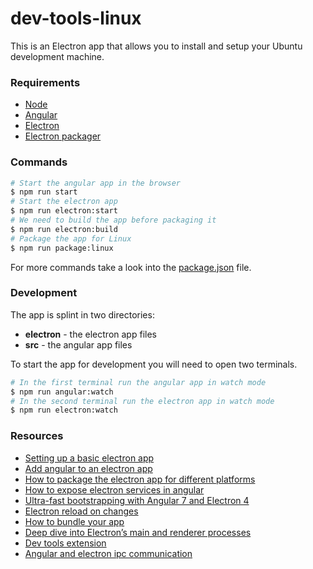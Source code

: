# dev-tools-linux
This is an Electron app that allows you to install and setup your Ubuntu development machine.

### Requirements
- [Node](https://nodejs.org/en/)
- [Angular](https://angular.io/)
- [Electron](https://electronjs.org/)
- [Electron packager](https://github.com/electron-userland/electron-packager)

### Commands
```bash
# Start the angular app in the browser
$ npm run start
# Start the electron app
$ npm run electron:start
# We need to build the app before packaging it
$ npm run electron:build
# Package the app for Linux
$ npm run package:linux
```
For more commands take a look into the [package.json](package.json) file.

### Development
The app is splint in two directories:
- **electron** - the electron app files
- **src** -  the angular app files

To start the app for development you will need to open two terminals.
```bash
# In the first terminal run the angular app in watch mode
$ npm run angular:watch
# In the second terminal run the electron app in watch mode
$ npm run electron:watch
```

### Resources
- [Setting up a basic electron app](https://github.com/electron/electron-quick-start)
- [Add angular to an electron app](https://angularfirebase.com/lessons/desktop-apps-with-electron-and-angular/)
- [How to package the electron app for different platforms](https://www.christianengvall.se/electron-packager-tutorial/)
- [How to expose electron services in angular](https://github.com/ThorstenHans/ngx-electron/blob/master/projects/ngx-electron/src/lib/electron.service.ts)
- [Ultra-fast bootstrapping with Angular 7 and Electron 4](https://www.maximegris.fr/angular-electron/)
- [Electron reload on changes](https://www.npmjs.com/package/electron-reload)
- [How to bundle your app](https://github.com/electron-userland/electron-packager)
- [Deep dive into Electron’s main and renderer processes](https://medium.com/cameron-nokes/deep-dive-into-electrons-main-and-renderer-processes-7a9599d5c9e2)
- [Dev tools extension](https://electronjs.org/devtron)
- [Angular and electron ipc communication](https://malcoded.com/posts/angular-desktop-electron)
